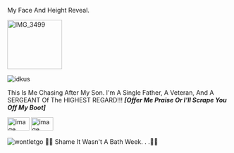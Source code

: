 My Face And Height Reveal.

<img width="124" height="112" alt="IMG_3499" src="https://github.com/user-attachments/assets/bd65bc4e-efca-4090-97e0-b9ebf1a23463" /> 

![idkus](https://github.com/user-attachments/assets/3cf310ce-3a74-4a72-aacd-2762a02da837) 

This Is Me Chasing After My Son. I'm A Single Father, A Veteran, And A SERGEANT Of The HIGHEST REGARD!!! ***[Offer Me Praise Or I'll Scrape You Off My Boot]***

<img width="50" height="30" alt="image" src="https://github.com/user-attachments/assets/a1cf46e6-925b-435e-9a34-138ee25b9b37" /> <img width="50" height="30" alt="image" src="https://github.com/user-attachments/assets/cc80274b-46ca-46de-9e83-9b94d798f940" />

![wontletgo](https://github.com/user-attachments/assets/a39dcb66-d4aa-492b-b869-f0a645cded57) 
🚬🚬 Shame It Wasn't A Bath Week. . .🚬🚬
